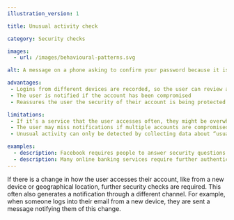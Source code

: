 ```yaml
---
illustration_version: 1

title: Unusual activity check

category: Security checks

images:
  - url: /images/behavioural-patterns.svg

alt: A message on a phone asking to confirm your password because it is a new or unfamiliar device.

advantages:
 - Logins from different devices are recorded, so the user can review and revoke access that doesn’t look right
 - The user is notified if the account has been compromised
 - Reassures the user the security of their account is being protected

limitations:
 - If it’s a service that the user accesses often, they might be overwhelmed if they receive a notification each time
 - The user may miss notifications if multiple accounts are compromised
 - Unusual activity can only be detected by collecting data about “usual activity” - this can include personally identifiable data such as machine IDs or IP addresses.

examples:
  - description: Facebook requires people to answer security questions or sign in again if they're accessing services from a new location
  - description: Many online banking services require further authentication when transferring money to a new account
---
```


If there is a change in how the user accesses their account, like from a new device or geographical location, further security checks are required. This often also generates a notification through a different channel. For example, when someone logs into their email from a new device, they are sent a message notifying them of this change.

